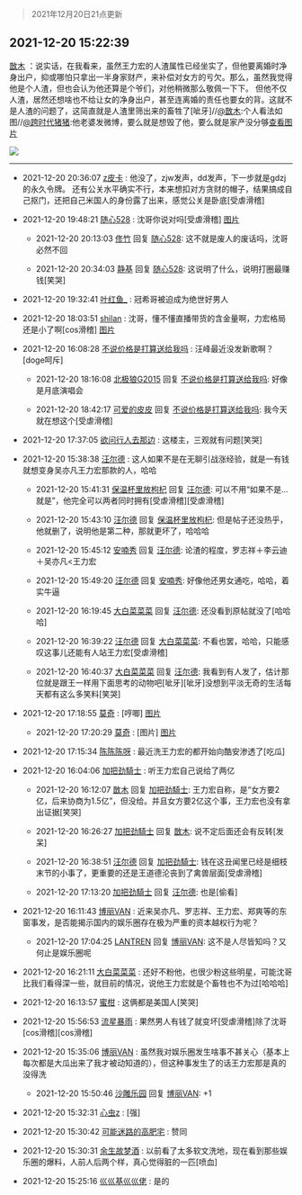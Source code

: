 > 2021年12月20日21点更新
<link rel="stylesheet" href="https://cdn.jsdelivr.net/gh/taotie6/sampleJSON@main/css/photo_show.css">
<meta name="referrer" content="no-referrer" />


 ## 2021-12-20 15:22:39 

 [㪚木](https://www.coolapk.com/feed/32249712?shareKey=N2Q1Yjk0YTI4NWZmNjFjMDQ2MTY~) ：说实话，在我看来，虽然王力宏的人渣属性已经坐实了，但他要离婚时净身出户，抑或哪怕只拿出一半身家财产，来补偿对女方的亏欠。那么，虽然我觉得他是个人渣，但也会认为他还算是个爷们，对他稍微那么敬佩一下下。
但他不仅人渣，居然还想啥也不给让女的净身出户，甚至连离婚的责任也要女的背<!--break-->。这就不是人渣的问题了，这简直就是人渣里筛出来的畜牲了[呲牙]//<a class="feed-link-uname" href="/u/㪚木">@㪚木</a>:个人看法如图//<a class="feed-link-uname" href="/u/跨时代猪猪">@跨时代猪猪</a>:他老婆发微博，要么就是想毁了他，要么就是家产没分够<a class="feed-forward-pic" href="http://image.coolapk.com/feed/2021/1220/15/1081091_0475f4ad_3976_97_809@1080x2180.png">查看图片</a> 

<div class="album">
<img class="img-item" src="http://image.coolapk.com/feed/2021/1220/15/1081091_68859cbc_4957_8949_818@400x400.gif" />
</div>

 ------- 

- 2021-12-20 20:36:07 [z皮卡](uid=1896403) : 他没了，zjw发声，dd发声，下一步就是gdzj的永久令牌。
还有公关水平确实不行，本来想扣对方贪财的帽子，结果搞成自己抠门，还把自己米国人的身份露了出来，感觉公关是卧底[受虐滑稽] 

- 2021-12-20 19:48:21 [随心528](uid=2267102) : 沈哥你说对吗[受虐滑稽] [图片](http://image.coolapk.com/feed/2021/1220/19/2267102_4e06c5f6_0900_5707_26@800x253.jpeg)

    - 2021-12-20 20:13:03 [俢竹](uid=1317583) 回复 [随心528](uid=2267102): 这不就是废人的废话吗，沈哥必然不回 

    - 2021-12-20 20:34:03 [静基](uid=1353091) 回复 [随心528](uid=2267102): 这说明了什么，说明打圈最赚钱[笑哭] 

- 2021-12-20 19:32:41 [叶红鱼_](uid=728808) : 冠希哥被迫成为绝世好男人 

- 2021-12-20 18:03:51 [shilan](uid=528824) : 沈哥，懂不懂直播带货的含金量啊，力宏格局还是小了啊[cos滑稽] [图片](http://image.coolapk.com/feed/2021/1220/18/528824_60f081f3_4630_6329_552@685x435.png)

- 2021-12-20 16:08:28 [不说价格是打算送给我吗](uid=3415876) : 汪峰最近没发新歌啊？[doge呵斥] 

    - 2021-12-20 18:16:08 [北极狼G2015](uid=1022608) 回复 [不说价格是打算送给我吗](uid=3415876): 好像是月底演唱会 

    - 2021-12-20 18:42:17 [可爱的皮皮](uid=2163021) 回复 [不说价格是打算送给我吗](uid=3415876): 我今天就在想这个[受虐滑稽] 

- 2021-12-20 17:37:05 [欲问行人去那边](uid=826969) : 这楼主，三观就有问题[笑哭] 

- 2021-12-20 15:38:38 [汪尔德](uid=1595236) : 这人如果不是在无聊引战涨经验，就是一有钱就想变身吴亦凡王力宏那款的人，哈哈 

    - 2021-12-20 15:41:31 [保温杯里放枸杞](uid=2901673) 回复 [汪尔德](uid=1595236): 可以不用“如果不是...就是”，他完全可以两者同时拥有[受虐滑稽][受虐滑稽] 

    - 2021-12-20 15:43:10 [汪尔德](uid=1595236) 回复 [保温杯里放枸杞](uid=2901673): 但是帖子还没热乎，他就删了，说明他是第二种，那就更坏了，哈哈哈 

    - 2021-12-20 15:45:12 [安喃秀](uid=2237599) 回复 [汪尔德](uid=1595236): 论渣的程度，罗志祥＋李云迪＋吴亦凡&lt;王力宏 

    - 2021-12-20 15:49:20 [汪尔德](uid=1595236) 回复 [安喃秀](uid=2237599): 好像他还男女通吃，哈哈，着实牛逼 

    - 2021-12-20 16:19:45 [大白菜菜菜](uid=2081020) 回复 [汪尔德](uid=1595236): 还没看到原帖就没了[哈哈哈] 

    - 2021-12-20 16:39:22 [汪尔德](uid=1595236) 回复 [大白菜菜菜](uid=2081020): 不看也罢，哈哈，只能感叹这事儿还能有人站王力宏[受虐滑稽] 

    - 2021-12-20 16:40:37 [大白菜菜菜](uid=2081020) 回复 [汪尔德](uid=1595236): 我看到有人发了，估计那位就是跟王一样用下面思考的动物吧[呲牙][呲牙]没想到平淡无奇的生活每天都有这么多笑料[笑哭] 

- 2021-12-20 17:18:55 [莫奇](uid=131936) : [哼唧] [图片](http://image.coolapk.com/feed/2021/1220/17/131936_49f91ff8_1934_9605_208@689x190.png)

    - 2021-12-20 17:20:29 [莫奇](uid=131936) : [图片] [图片](http://image.coolapk.com/feed/2021/1220/17/131936_f1e81b75_2028_8902_19@528x800.jpeg)

- 2021-12-20 17:15:34 [陈陈陈呀](uid=764269) : 最近洗王力宏的都开始向酷安渗透了[吃瓜] 

- 2021-12-20 16:04:06 [加把劲騎士](uid=647149) : 听王力宏自己说给了两亿 

    - 2021-12-20 16:12:07 [㪚木](uid=1081091) 回复 [加把劲騎士](uid=647149): 王力宏自称，是“女方要2亿，后来协商为1.5亿”，但没给。并且女方要2亿这个事，王力宏也没有拿出证据[笑哭] 

    - 2021-12-20 16:26:27 [加把劲騎士](uid=647149) 回复 [㪚木](uid=1081091): 说不定后面还会有反转[发呆] 

    - 2021-12-20 16:38:51 [汪尔德](uid=1595236) 回复 [加把劲騎士](uid=647149): 钱在这丑闻里已经是细枝末节的小事了，更重要的还是王道德沦丧到了禽兽层面[受虐滑稽] 

    - 2021-12-20 17:13:20 [加把劲騎士](uid=647149) 回复 [汪尔德](uid=1595236): 也是[偷看] 

- 2021-12-20 16:11:43 [博丽VAN](uid=3167897) : 近来吴亦凡、罗志祥、王力宏、郑爽等的东窗事发，是否能揭示国内的娱乐圈存在极为严重的资本越权行为呢？ 

    - 2021-12-20 17:04:25 [LANTREN](uid=2194571) 回复 [博丽VAN](uid=3167897): 这不是人尽皆知吗？又何止是娱乐圈呢 

- 2021-12-20 16:21:11 [大白菜菜菜](uid=2081020) : 还好不粉他，也很少粉这些明星，可能沈哥比我们看得深一些，就目前的情况，说他王力宏就是个畜牲也不为过[哈哈哈] 

- 2021-12-20 16:13:57 [蜜柑](uid=1097842) : 这俩都是美国人[笑哭] 

- 2021-12-20 15:56:53 [流星暴雨](uid=3302275) : 果然男人有钱了就变坏[受虐滑稽]除了沈哥[cos滑稽][cos滑稽] 

- 2021-12-20 15:35:06 [博丽VAN](uid=3167897) : 虽然我对娱乐圈发生啥事不甚关心（基本上每次都是大瓜出来了我才被动知道的），但这种事发生了的话王力宏那是真的没得洗 

    - 2021-12-20 15:50:46 [沙雕乐园](uid=2447129) 回复 [博丽VAN](uid=3167897): +1 

- 2021-12-20 15:32:31 [心虫z](uid=151532) : [强] 

- 2021-12-20 15:30:42 [可能迷路的高肥宅](uid=1534505) : 赞同 

- 2021-12-20 15:30:31 [余生故梦酒](uid=686082) : 以前看了太多软文洗地，现在看到那些娱乐圈的爆料，人前人后两个样，真心觉得脏的一匹[喷血] 

- 2021-12-20 15:25:16 [巛巛基巛巛佬](uid=1483975) : 是的 

